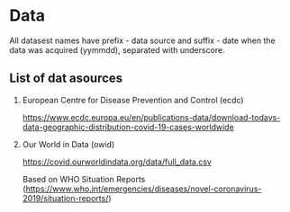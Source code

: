 # Data

All datasest names have prefix - data source and suffix - date when the data was acquired (yymmdd), separated with underscore.

## List of dat asources

1. European Centre for Disease Prevention and Control (ecdc)

    https://www.ecdc.europa.eu/en/publications-data/download-todays-data-geographic-distribution-covid-19-cases-worldwide

2. Our World in Data (owid)

    https://covid.ourworldindata.org/data/full_data.csv
    
    Based on WHO Situation Reports (https://www.who.int/emergencies/diseases/novel-coronavirus-2019/situation-reports/)